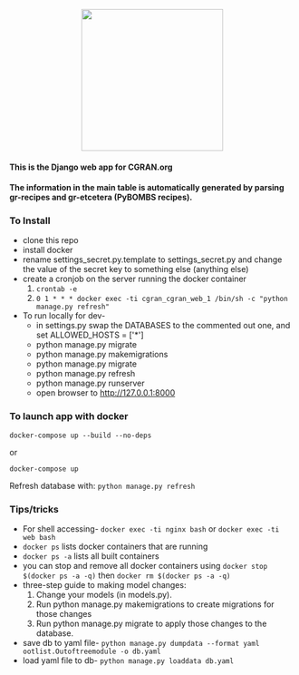 <p align="center">
  <img src="https://raw.githubusercontent.com/gnuradio/cgran/master/ootlist/static/ootlist/images/cgran_logo_v2.png" width="250"/>
</p>

#### This is the Django web app for CGRAN.org

#### The information in the main table is automatically generated by parsing gr-recipes and gr-etcetera (PyBOMBS recipes).

### To Install

* clone this repo
* install docker
* rename settings_secret.py.template to settings_secret.py and change the value of the secret key to something else (anything else)
* create a cronjob on the server running the docker container
  1. `crontab -e`
  2. `0 1 * * * docker exec -ti cgran_cgran_web_1 /bin/sh -c "python manage.py refresh"`
* To run locally for dev-
  * in settings.py swap the DATABASES to the commented out one, and set ALLOWED_HOSTS = ['*']
  * python manage.py migrate
  * python manage.py makemigrations
  * python manage.py migrate
  * python manage.py refresh
  * python manage.py runserver
  * open browser to http://127.0.0.1:8000

### To launch app with docker

`docker-compose up --build --no-deps`

or

`docker-compose up`

Refresh database with: `python manage.py refresh`

### Tips/tricks

* For shell accessing- `docker exec -ti nginx bash` or `docker exec -ti web bash` 
* `docker ps` lists docker containers that are running
* `docker ps -a` lists all built containers
* you can stop and remove all docker containers using `docker stop $(docker ps -a -q)` then `docker rm $(docker ps -a -q)`
* three-step guide to making model changes:
  1. Change your models (in models.py).
  2. Run python manage.py makemigrations to create migrations for those changes
  3. Run python manage.py migrate to apply those changes to the database.
* save db to yaml file- `python manage.py dumpdata --format yaml ootlist.Outoftreemodule -o db.yaml`
* load yaml file to db- `python manage.py loaddata db.yaml` 
